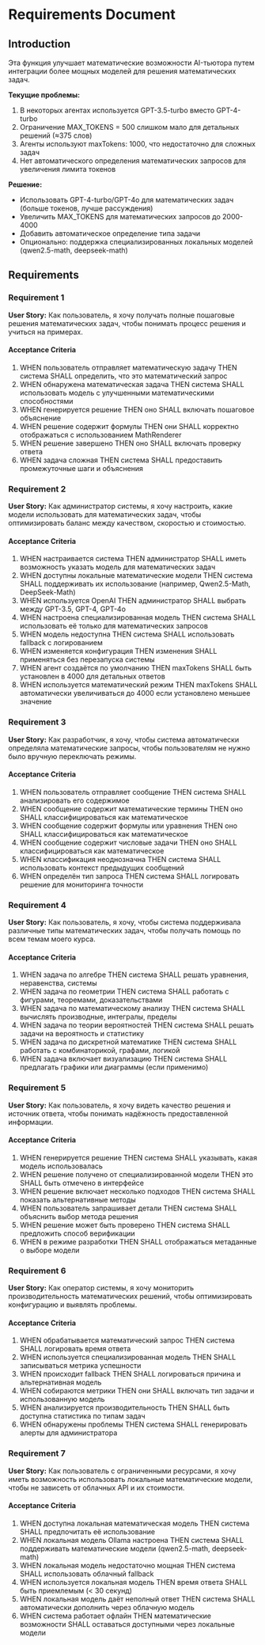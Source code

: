 # Requirements Document

## Introduction

Эта функция улучшает математические возможности AI-тьютора путем интеграции более мощных моделей для решения математических задач.

**Текущие проблемы:**

1. В некоторых агентах используется GPT-3.5-turbo вместо GPT-4-turbo
2. Ограничение MAX_TOKENS = 500 слишком мало для детальных решений (≈375 слов)
3. Агенты используют maxTokens: 1000, что недостаточно для сложных задач
4. Нет автоматического определения математических запросов для увеличения лимита токенов

**Решение:**

- Использовать GPT-4-turbo/GPT-4o для математических задач (больше токенов, лучше рассуждения)
- Увеличить MAX_TOKENS для математических запросов до 2000-4000
- Добавить автоматическое определение типа задачи
- Опционально: поддержка специализированных локальных моделей (qwen2.5-math, deepseek-math)

## Requirements

### Requirement 1

**User Story:** Как пользователь, я хочу получать полные пошаговые решения математических задач, чтобы понимать процесс решения и учиться на примерах.

#### Acceptance Criteria

1. WHEN пользователь отправляет математическую задачу THEN система SHALL определить, что это математический запрос
2. WHEN обнаружена математическая задача THEN система SHALL использовать модель с улучшенными математическими способностями
3. WHEN генерируется решение THEN оно SHALL включать пошаговое объяснение
4. WHEN решение содержит формулы THEN они SHALL корректно отображаться с использованием MathRenderer
5. WHEN решение завершено THEN оно SHALL включать проверку ответа
6. WHEN задача сложная THEN система SHALL предоставить промежуточные шаги и объяснения

### Requirement 2

**User Story:** Как администратор системы, я хочу настроить, какие модели использовать для математических задач, чтобы оптимизировать баланс между качеством, скоростью и стоимостью.

#### Acceptance Criteria

1. WHEN настраивается система THEN администратор SHALL иметь возможность указать модель для математических задач
2. WHEN доступны локальные математические модели THEN система SHALL поддерживать их использование (например, Qwen2.5-Math, DeepSeek-Math)
3. WHEN используется OpenAI THEN администратор SHALL выбрать между GPT-3.5, GPT-4, GPT-4o
4. WHEN настроена специализированная модель THEN система SHALL использовать её только для математических запросов
5. WHEN модель недоступна THEN система SHALL использовать fallback с логированием
6. WHEN изменяется конфигурация THEN изменения SHALL применяться без перезапуска системы
7. WHEN агент создаётся по умолчанию THEN maxTokens SHALL быть установлен в 4000 для детальных ответов
8. WHEN используется математический режим THEN maxTokens SHALL автоматически увеличиваться до 4000 если установлено меньшее значение

### Requirement 3

**User Story:** Как разработчик, я хочу, чтобы система автоматически определяла математические запросы, чтобы пользователям не нужно было вручную переключать режимы.

#### Acceptance Criteria

1. WHEN пользователь отправляет сообщение THEN система SHALL анализировать его содержимое
2. WHEN сообщение содержит математические термины THEN оно SHALL классифицироваться как математическое
3. WHEN сообщение содержит формулы или уравнения THEN оно SHALL классифицироваться как математическое
4. WHEN сообщение содержит числовые задачи THEN оно SHALL классифицироваться как математическое
5. WHEN классификация неоднозначна THEN система SHALL использовать контекст предыдущих сообщений
6. WHEN определён тип запроса THEN система SHALL логировать решение для мониторинга точности

### Requirement 4

**User Story:** Как пользователь, я хочу, чтобы система поддерживала различные типы математических задач, чтобы получать помощь по всем темам моего курса.

#### Acceptance Criteria

1. WHEN задача по алгебре THEN система SHALL решать уравнения, неравенства, системы
2. WHEN задача по геометрии THEN система SHALL работать с фигурами, теоремами, доказательствами
3. WHEN задача по математическому анализу THEN система SHALL вычислять производные, интегралы, пределы
4. WHEN задача по теории вероятностей THEN система SHALL решать задачи на вероятность и статистику
5. WHEN задача по дискретной математике THEN система SHALL работать с комбинаторикой, графами, логикой
6. WHEN задача включает визуализацию THEN система SHALL предлагать графики или диаграммы (если применимо)

### Requirement 5

**User Story:** Как пользователь, я хочу видеть качество решения и источник ответа, чтобы понимать надёжность предоставленной информации.

#### Acceptance Criteria

1. WHEN генерируется решение THEN система SHALL указывать, какая модель использовалась
2. WHEN решение получено от специализированной модели THEN это SHALL быть отмечено в интерфейсе
3. WHEN решение включает несколько подходов THEN система SHALL показать альтернативные методы
4. WHEN пользователь запрашивает детали THEN система SHALL объяснить выбор метода решения
5. WHEN решение может быть проверено THEN система SHALL предложить способ верификации
6. WHEN в режиме разработки THEN SHALL отображаться метаданные о выборе модели

### Requirement 6

**User Story:** Как оператор системы, я хочу мониторить производительность математических решений, чтобы оптимизировать конфигурацию и выявлять проблемы.

#### Acceptance Criteria

1. WHEN обрабатывается математический запрос THEN система SHALL логировать время ответа
2. WHEN используется специализированная модель THEN SHALL записываться метрика успешности
3. WHEN происходит fallback THEN SHALL логироваться причина и альтернативная модель
4. WHEN собираются метрики THEN они SHALL включать тип задачи и использованную модель
5. WHEN анализируется производительность THEN SHALL быть доступна статистика по типам задач
6. WHEN обнаружены проблемы THEN система SHALL генерировать алерты для администратора

### Requirement 7

**User Story:** Как пользователь с ограниченными ресурсами, я хочу иметь возможность использовать локальные математические модели, чтобы не зависеть от облачных API и их стоимости.

#### Acceptance Criteria

1. WHEN доступна локальная математическая модель THEN система SHALL предпочитать её использование
2. WHEN локальная модель Ollama настроена THEN система SHALL поддерживать математические модели (qwen2.5-math, deepseek-math)
3. WHEN локальная модель недостаточно мощная THEN система SHALL использовать облачный fallback
4. WHEN используется локальная модель THEN время ответа SHALL быть приемлемым (< 30 секунд)
5. WHEN локальная модель даёт неполный ответ THEN система SHALL автоматически дополнить через облачную модель
6. WHEN система работает офлайн THEN математические возможности SHALL оставаться доступными через локальные модели
